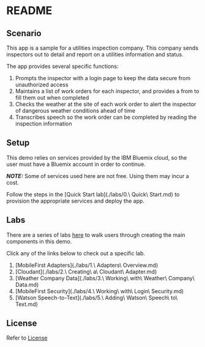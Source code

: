 # README


## Scenario

This app is a sample for a utilities inspection company. This company sends inspectors out to detail and report on a utilities information and status.

The app provides several specific functions:

1. Prompts the inspector with a login page to keep the data secure from unauthorized access
2. Maintains a list of work orders for each inspector, and provides a from to fill them out when completed
3. Checks the weather at the site of each work order to alert the inspector of dangerous weather conditions ahead of time
4. Transcribes speech so the work order can be completed by reading the inspection information

## Setup

This demo relies on services provided by the IBM Bluemix cloud, so the user must have a Bluemix account in order to continue.

***NOTE:*** Some of services used here are not free. Using them may incur a cost.

Follow the steps in the [Quick Start lab](./labs/0.\ Quick\ Start.md) to provision the appropriate services and deploy the app.

## Labs

There are a series of labs [here](./labs/labs) to walk users through creating the main components in this demo.

Click any of the links below to check out a specific lab.

1. [MobileFirst Adapters](./labs/1.\ Adapters\ Overview.md)
1. [Cloudant](./labs/2.\ Creating\ a\ Cloudant\ Adapter.md)
1. [Weather Company Data](./labs/3.\ Working\ with\ Weather\ Company\ Data.md)
1. [MobileFirst Security](./labs/4.\ Working\ with\ Login\ Security.md)
1. [Watson Speech-to-Text](./labs/5.\ Adding\ Watson\ Speech\ to\ Text.md)


## License

Refer to [License](./License.md)
